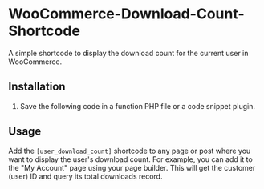 # WooCommerce-Download-Count-Shortcode
A simple shortcode to display the download count for the current user in WooCommerce.

## Installation

1. Save the following code in a function PHP file or a code snippet plugin.

## Usage

Add the `[user_download_count]` shortcode to any page or post where you want to display the user's download count. For example, you can add it to the "My Account" page using your page builder. This will get the customer (user) ID and query its total downloads record.
